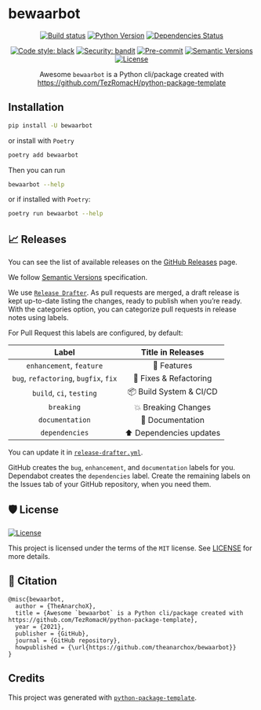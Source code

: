 # bewaarbot

<div align="center">

[![Build status](https://github.com/theanarchox/bewaarbot/workflows/build/badge.svg?branch=master&event=push)](https://github.com/theanarchox/bewaarbot/actions?query=workflow%3Abuild)
[![Python Version](https://img.shields.io/pypi/pyversions/bewaarbot.svg)](https://pypi.org/project/bewaarbot/)
[![Dependencies Status](https://img.shields.io/badge/dependencies-up%20to%20date-brightgreen.svg)](https://github.com/theanarchox/bewaarbot/pulls?utf8=%E2%9C%93&q=is%3Apr%20author%3Aapp%2Fdependabot)

[![Code style: black](https://img.shields.io/badge/code%20style-black-000000.svg)](https://github.com/psf/black)
[![Security: bandit](https://img.shields.io/badge/security-bandit-green.svg)](https://github.com/PyCQA/bandit)
[![Pre-commit](https://img.shields.io/badge/pre--commit-enabled-brightgreen?logo=pre-commit&logoColor=white)](https://github.com/theanarchox/bewaarbot/blob/master/.pre-commit-config.yaml)
[![Semantic Versions](https://img.shields.io/badge/%F0%9F%9A%80-semantic%20versions-informational.svg)](https://github.com/theanarchox/bewaarbot/releases)
[![License](https://img.shields.io/github/license/theanarchox/bewaarbot)](https://github.com/theanarchox/bewaarbot/blob/master/LICENSE)

Awesome `bewaarbot` is a Python cli/package created with https://github.com/TezRomacH/python-package-template

</div>

## Installation

```bash
pip install -U bewaarbot
```

or install with `Poetry`

```bash
poetry add bewaarbot
```

Then you can run

```bash
bewaarbot --help
```


or if installed with `Poetry`:

```bash
poetry run bewaarbot --help
```

## 📈 Releases

You can see the list of available releases on the [GitHub Releases](https://github.com/theanarchox/bewaarbot/releases) page.

We follow [Semantic Versions](https://semver.org/) specification.

We use [`Release Drafter`](https://github.com/marketplace/actions/release-drafter). As pull requests are merged, a draft release is kept up-to-date listing the changes, ready to publish when you’re ready. With the categories option, you can categorize pull requests in release notes using labels.

For Pull Request this labels are configured, by default:

|               **Label**               |  **Title in Releases**  |
| :-----------------------------------: | :---------------------: |
|       `enhancement`, `feature`        |       🚀 Features       |
| `bug`, `refactoring`, `bugfix`, `fix` | 🔧 Fixes & Refactoring  |
|       `build`, `ci`, `testing`        | 📦 Build System & CI/CD |
|              `breaking`               |   💥 Breaking Changes   |
|            `documentation`            |    📝 Documentation     |
|            `dependencies`             | ⬆️ Dependencies updates |

You can update it in [`release-drafter.yml`](https://github.com/theanarchox/bewaarbot/blob/master/.github/release-drafter.yml).

GitHub creates the `bug`, `enhancement`, and `documentation` labels for you. Dependabot creates the `dependencies` label. Create the remaining labels on the Issues tab of your GitHub repository, when you need them.

## 🛡 License

[![License](https://img.shields.io/github/license/theanarchox/bewaarbot)](https://github.com/theanarchox/bewaarbot/blob/master/LICENSE)

This project is licensed under the terms of the `MIT` license. See [LICENSE](https://github.com/theanarchox/bewaarbot/blob/master/LICENSE) for more details.

## 📃 Citation

```
@misc{bewaarbot,
  author = {TheAnarchoX},
  title = {Awesome `bewaarbot` is a Python cli/package created with https://github.com/TezRomacH/python-package-template},
  year = {2021},
  publisher = {GitHub},
  journal = {GitHub repository},
  howpublished = {\url{https://github.com/theanarchox/bewaarbot}}
}
```

## Credits

This project was generated with [`python-package-template`](https://github.com/TezRomacH/python-package-template).
